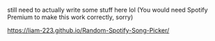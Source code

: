 still need to actually write some stuff here lol
(You would need Spotify Premium to make this work correctly, sorry)

https://liam-223.github.io/Random-Spotify-Song-Picker/
